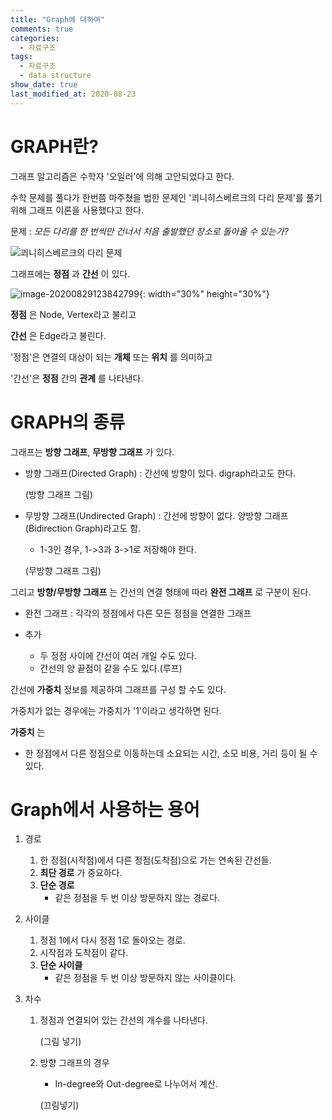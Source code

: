```yaml
---
title: "Graph에 대하여"
comments: true
categories:
  - 자료구조
tags:
  - 자료구조
  - data structure
show_date: true
last_modified_at: 2020-08-23
---
```


# GRAPH란?

그래프 알고리즘은 수학자 '오일러'에 의해 고안되었다고 한다.

수학 문제를 풀다가 한번쯤 마주쳤을 법한 문제인 '쾨니히스베르크의 다리 문제'를 풀기 위해 그래프 이론을 사용했다고 한다.

문제 : <cite>모든 다리를 한 번씩만 건너서 처음 출발했던 장소로 돌아올 수 있는가?</cite>



![쾨니히스베르크의 다리 문제](https://ko.wikipedia.org/wiki/%EC%BE%A8%EB%8B%88%ED%9E%88%EC%8A%A4%EB%B2%A0%EB%A5%B4%ED%81%AC%EC%9D%98_%EB%8B%A4%EB%A6%AC_%EB%AC%B8%EC%A0%9C#/media/%ED%8C%8C%EC%9D%BC:Konigsberg_bridges.png "쾨니히스베르크의 다리 문제")



그래프에는 __정점__ 과 __간선__ 이 있다.

![image-20200829123842799](C:\Users\이민지\AppData\Roaming\Typora\typora-user-images\image-20200829123842799.png){: width="30%" height="30%"}



__정점__ 은 Node, Vertex라고 불리고

__간선__ 은 Edge라고 불린다.



'정점'은 연결의 대상이 되는 __개체__ 또는 __위치__ 를 의미하고

'간선'은 __정점__ 간의 __관계__ 를 나타낸다.



# GRAPH의 종류

그래프는 __방향 그래프__, __무방향 그래프__ 가 있다.



* 방향 그래프(Directed Graph) : 간선에 방향이 있다. digraph라고도 한다.

  (방향 그래프 그림)

* 무방향 그래프(Undirected Graph) : 간선에 방향이 없다. 양방향 그래프(Bidirection Graph)라고도 함.

  * 1-3인 경우, 1->3과 3->1로 저장해야 한다.

  (무방향 그래프 그림)



그리고 __방향/무방향 그래프__ 는 간선의 연결 형태에 따라 __완전 그래프__ 로 구분이 된다.



* 완전 그래프 : 각각의 정점에서 다른 모든 정점을 연결한 그래프



* 추가
  * 두 정점 사이에 간선이 여러 개일 수도 있다.
  * 간선의 양 끝점이 같을 수도 있다.(루프)



간선에 __가중치__ 정보를 제공하여 그래프를 구성 할 수도 있다.

가중치가 없는 경우에는 가중치가 '1'이라고 생각하면 된다.



__가중치__ 는

* 한 정점에서 다른 정점으로 이동하는데 소요되는 시간, 소모 비용, 거리 등이 될 수 있다.



# Graph에서 사용하는 용어

1. 경로
   1. 한 정점(시작점)에서 다른 정점(도착점)으로 가는 연속된 간선들.
   2. __최단 경로__ 가 중요하다.
   3. __단순 경로__
      * 같은 정점을 두 번 이상 방문하지 않는 경로다.

2. 사이클
   1. 정점 1에서 다시 정점 1로 돌아오는 경로.
   2. 시작점과 도착점이 같다.
   3. __단순 사이클__
      * 같은 정점을 두 번 이상 방문하지 않는 사이클이다.

3. 차수

   1. 정점과 연결되어 있는 간선의 개수를 나타낸다.

      (그림 넣기)

   2. 방향 그래프의 경우

      * In-degree와 Out-degree로 나누어서 계산.

      (끄림넣기)
